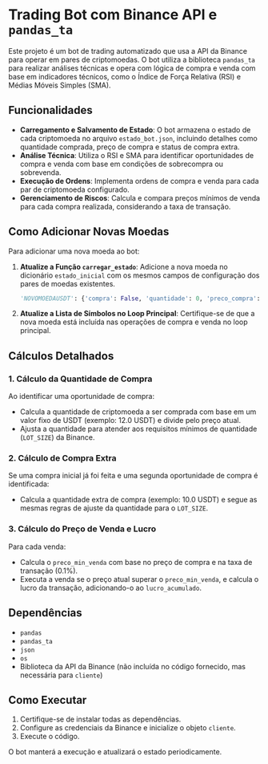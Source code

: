 
# Trading Bot com Binance API e `pandas_ta`

Este projeto é um bot de trading automatizado que usa a API da Binance para operar em pares de criptomoedas. O bot utiliza a biblioteca `pandas_ta` para realizar análises técnicas e opera com lógica de compra e venda com base em indicadores técnicos, como o Índice de Força Relativa (RSI) e Médias Móveis Simples (SMA).

## Funcionalidades

- **Carregamento e Salvamento de Estado**: O bot armazena o estado de cada criptomoeda no arquivo `estado_bot.json`, incluindo detalhes como quantidade comprada, preço de compra e status de compra extra.
- **Análise Técnica**: Utiliza o RSI e SMA para identificar oportunidades de compra e venda com base em condições de sobrecompra ou sobrevenda.
- **Execução de Ordens**: Implementa ordens de compra e venda para cada par de criptomoeda configurado.
- **Gerenciamento de Riscos**: Calcula e compara preços mínimos de venda para cada compra realizada, considerando a taxa de transação.

## Como Adicionar Novas Moedas

Para adicionar uma nova moeda ao bot:
1. **Atualize a Função `carregar_estado`**: Adicione a nova moeda no dicionário `estado_inicial` com os mesmos campos de configuração dos pares de moedas existentes. 
   ```python
   'NOVOMOEDAUSDT': {'compra': False, 'quantidade': 0, 'preco_compra': 0, 'comprou_extra': False, 'quantidade_extra': 0, 'preco_compra_extra': 0}
   ```
2. **Atualize a Lista de Símbolos no Loop Principal**: Certifique-se de que a nova moeda está incluída nas operações de compra e venda no loop principal.

## Cálculos Detalhados

### 1. Cálculo da Quantidade de Compra
Ao identificar uma oportunidade de compra:
- Calcula a quantidade de criptomoeda a ser comprada com base em um valor fixo de USDT (exemplo: 12.0 USDT) e divide pelo preço atual.
- Ajusta a quantidade para atender aos requisitos mínimos de quantidade (`LOT_SIZE`) da Binance.

### 2. Cálculo de Compra Extra
Se uma compra inicial já foi feita e uma segunda oportunidade de compra é identificada:
- Calcula a quantidade extra de compra (exemplo: 10.0 USDT) e segue as mesmas regras de ajuste da quantidade para o `LOT_SIZE`.

### 3. Cálculo do Preço de Venda e Lucro
Para cada venda:
- Calcula o `preco_min_venda` com base no preço de compra e na taxa de transação (0.1%).
- Executa a venda se o preço atual superar o `preco_min_venda`, e calcula o lucro da transação, adicionando-o ao `lucro_acumulado`.

## Dependências

- `pandas`
- `pandas_ta`
- `json`
- `os`
- Biblioteca da API da Binance (não incluída no código fornecido, mas necessária para `cliente`)

## Como Executar

1. Certifique-se de instalar todas as dependências.
2. Configure as credenciais da Binance e inicialize o objeto `cliente`.
3. Execute o código.

O bot manterá a execução e atualizará o estado periodicamente.